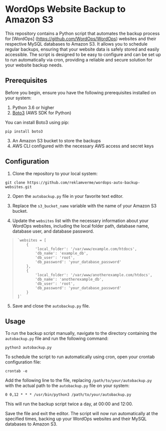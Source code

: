 # WordOps Website Backup to Amazon S3

This repository contains a Python script that automates the backup process for [WordOps] (https://github.com/WordOps/WordOps) websites and their respective MySQL databases to Amazon S3. It allows you to schedule regular backups, ensuring that your website data is safely stored and easily accessible. The script is designed to be easy to configure and can be set up to run automatically via cron, providing a reliable and secure solution for your website backup needs.

## Prerequisites

Before you begin, ensure you have the following prerequisites installed on your system:

1.  Python 3.6 or higher
2.  [Boto3](https://boto3.amazonaws.com/v1/documentation/api/latest/index.html) (AWS SDK for Python)

You can install Boto3 using pip:

`pip install boto3` 

3.  An Amazon S3 bucket to store the backups
4.  AWS CLI configured with the necessary AWS access and secret keys

## Configuration

1.  Clone the repository to your local system:

`git clone https://github.com/reklamverme/wordops-auto-backup-websites.git` 

2.  Open the `autobackup.py` file in your favorite text editor.
    
3.  Replace the `s3_bucket_name` variable with the name of your Amazon S3 bucket.
    
4.  Update the `websites` list with the necessary information about your WordOps websites, including the local folder path, database name, database user, and database password.
    

>     `websites = [
>         {
>             'local_folder': '/var/www/example.com/htdocs',
>             'db_name': 'example_db',
>             'db_user': 'root',
>             'db_password': 'your_database_password'
>         },
>         {
>             'local_folder': '/var/www/anotherexample.com/htdocs',
>             'db_name': 'anotherexample_db',
>             'db_user': 'root',
>             'db_password': 'your_database_password'
>         }
>     ]`

5.  Save and close the `autobackup.py` file.

## Usage

To run the backup script manually, navigate to the directory containing the `autobackup.py` file and run the following command:

`python3 autobackup.py` 

To schedule the script to run automatically using cron, open your crontab configuration file:

`crontab -e` 

Add the following line to the file, replacing `/path/to/your/autobackup.py` with the actual path to the `autobackup.py` file on your system:

`0 0,12 * * * /usr/bin/python3 /path/to/your/autobackup.py` 

This will run the backup script twice a day, at 00:00 and 12:00.

Save the file and exit the editor. The script will now run automatically at the specified times, backing up your WordOps websites and their MySQL databases to Amazon S3.
